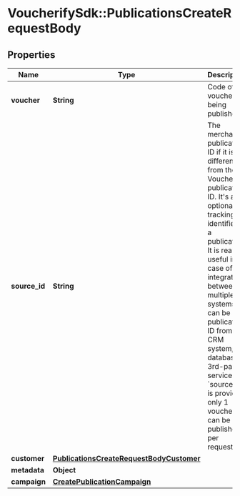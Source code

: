 # VoucherifySdk::PublicationsCreateRequestBody

## Properties

| Name | Type | Description | Notes |
| ---- | ---- | ----------- | ----- |
| **voucher** | **String** | Code of voucher being published. | [optional] |
| **source_id** | **String** | The merchant&#39;s publication ID if it is different from the Voucherify publication ID. It&#39;s an optional tracking identifier of a publication. It is really useful in case of an integration between multiple systems. It can be a publication ID from a CRM system, database or 3rd-party service. If &#x60;source_id&#x60; is provided only 1 voucher can be published per request. | [optional] |
| **customer** | [**PublicationsCreateRequestBodyCustomer**](PublicationsCreateRequestBodyCustomer.md) |  | [optional] |
| **metadata** | **Object** |  | [optional] |
| **campaign** | [**CreatePublicationCampaign**](CreatePublicationCampaign.md) |  | [optional] |

